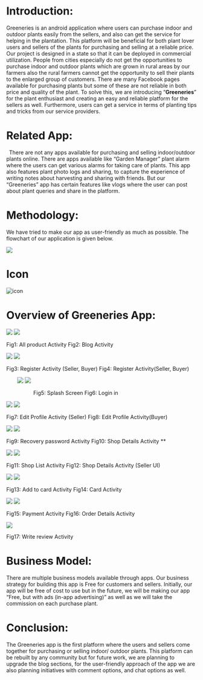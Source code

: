 ﻿# Introduction:
Greeneries is an android application where users can purchase indoor and outdoor plants easily from the sellers, and also can get the service for helping in the plantation. This platform will be beneficial for both plant lover users and sellers of the plants for purchasing and selling at a reliable price. Our project is designed in a state so that it can be deployed in commercial utilization. People from cities especially do not get the opportunities to purchase indoor and outdoor plants which are grown in rural areas by our farmers also the rural farmers cannot get the opportunity to sell their plants to the enlarged group of customers. There are many Facebook pages available for purchasing plants but some of these are not reliable in both price and quality of the plant. To solve this, we are introducing “**Greeneries**” for the plant enthusiast and creating an easy and reliable platform for the sellers as well. Furthermore, users can get a service in terms of planting tips and tricks from our service providers.  

# Related App:
` `There are not any apps available for purchasing and selling indoor/outdoor plants online. There are apps available like “Garden Manager” plant alarm where the users can get various alarms for taking care of plants. This app also features plant photo logs and sharing, to capture the experience of writing notes about harvesting and sharing with friends. But our “Greeneries” app has certain features like vlogs where the user can post about plant queries and share in the platform. 

# Methodology: 
We have tried to make our app as user-friendly as much as possible. The flowchart of our application is given below.

![](ScreenShots/Aspose.Words.43fdb35e-a22b-4e8f-ae8d-5b5c2a14676a.001.png)

# Icon
![icon](ScreenShots/icon_shop.png)

# Overview of Greeneries App:


![](ScreenShots/Aspose.Words.43fdb35e-a22b-4e8f-ae8d-5b5c2a14676a.002.png)                                                 ![](ScreenShots/Aspose.Words.43fdb35e-a22b-4e8f-ae8d-5b5c2a14676a.003.jpeg)

Fig1: All product Activity                                                             Fig2: Blog Activity

![](ScreenShots/Aspose.Words.43fdb35e-a22b-4e8f-ae8d-5b5c2a14676a.004.jpeg)                                                 ![](ScreenShots/Aspose.Words.43fdb35e-a22b-4e8f-ae8d-5b5c2a14676a.005.png)

Fig3: Register Activity (Seller, Buyer)                                 Fig4: Register Activity(Seller, Buyer)

`    `![](ScreenShots/Aspose.Words.43fdb35e-a22b-4e8f-ae8d-5b5c2a14676a.006.png)                                                      ![](ScreenShots/Aspose.Words.43fdb35e-a22b-4e8f-ae8d-5b5c2a14676a.007.png)    

`          `Fig5: Splash Screen                                                                          Fig6: Login in

![](ScreenShots/Aspose.Words.43fdb35e-a22b-4e8f-ae8d-5b5c2a14676a.008.jpeg)                                                      ![](ScreenShots/Aspose.Words.43fdb35e-a22b-4e8f-ae8d-5b5c2a14676a.009.jpeg)

Fig7: Edit Profile Activity (Seller)                                            Fig8: Edit Profile Activity(Buyer)

![](ScreenShots/Aspose.Words.43fdb35e-a22b-4e8f-ae8d-5b5c2a14676a.010.jpeg)                                                     ![](ScreenShots/Aspose.Words.43fdb35e-a22b-4e8f-ae8d-5b5c2a14676a.011.jpeg)

Fig9: Recovery password Activity                                             Fig10: Shop Details Activity
**


![](ScreenShots/Aspose.Words.43fdb35e-a22b-4e8f-ae8d-5b5c2a14676a.012.png)                                                   ![](ScreenShots/Aspose.Words.43fdb35e-a22b-4e8f-ae8d-5b5c2a14676a.013.jpeg)

Fig11: Shop List Activity                                              Fig12: Shop Details Activity (Seller UI)

![](ScreenShots/Aspose.Words.43fdb35e-a22b-4e8f-ae8d-5b5c2a14676a.014.jpeg)	                                              ![](ScreenShots/Aspose.Words.43fdb35e-a22b-4e8f-ae8d-5b5c2a14676a.015.jpeg)

Fig13: Add to card Activity                                                     Fig14: Card Activity                                                     



![](ScreenShots/Aspose.Words.43fdb35e-a22b-4e8f-ae8d-5b5c2a14676a.016.jpeg)                                                      ![](ScreenShots/Aspose.Words.43fdb35e-a22b-4e8f-ae8d-5b5c2a14676a.017.jpeg)

Fig15: Payment Activity                                                           Fig16: Order Details Activity


![](ScreenShots/Aspose.Words.43fdb35e-a22b-4e8f-ae8d-5b5c2a14676a.018.jpeg)

Fig17: Write review Activity

# Business Model:
There are multiple business models available through apps. Our business strategy for building this app is Free for customers and sellers. Initially, our app will be free of cost to use but in the future, we will be making our app “Free, but with ads (in-app advertising)” as well as we will take the commission on each purchase plant. 

# Conclusion:
The Greeneries app is the first platform where the users and sellers come together for purchasing or selling indoor/ outdoor plants. This platform can be rebuilt by any community but for future work, we are planning to upgrade the blog sections, for the user-friendly approach of the app we are also planning initiatives with comment options, and chat options as well.
